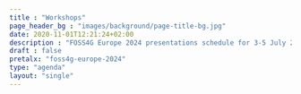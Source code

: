 ```yaml
---
title : "Workshops"
page_header_bg : "images/background/page-title-bg.jpg"
date: 2020-11-01T12:21:24+02:00
description : "FOSS4G Europe 2024 presentations schedule for 3-5 July 2024."
draft : false
pretalx: "foss4g-europe-2024"
type: "agenda"
layout: "single"
---
```

